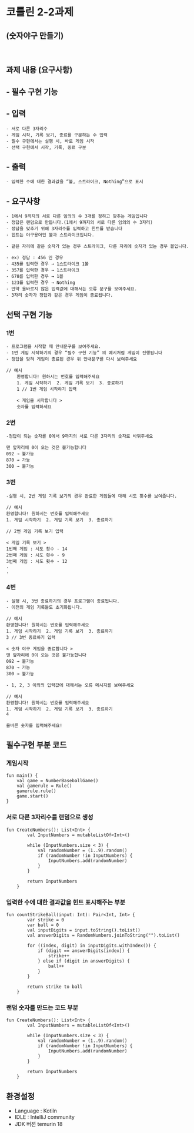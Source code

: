 # 코틀린 2-2과제

## (숫자야구 만들기)

<br>

## 과제 내용 (요구사항)

## - 필수 구현 기능

## - 입력

    - 서로 다른 3자리수
    - 게임 시작, 기록 보기, 종료를 구분하는 수 입력
    - 필수 구현에서는 실행 시, 바로 게임 시작
    - 선택 구현에서 시작, 기록, 종료 구분

## - 출력

    - 입력한 수에 대한 결과값을 “볼, 스트라이크, Nothing”으로 표시

## - 요구사항

    - 1에서 9까지의 서로 다른 임의의 수 3개를 정하고 맞추는 게임입니다
    - 정답은 랜덤으로 만듭니다.(1에서 9까지의 서로 다른 임의의 수 3자리)
    - 정답을 맞추기 위해 3자리수를 입력하고 힌트를 받습니다
    - 힌트는 야구용어인 볼과 스트라이크입니다.

    - 같은 자리에 같은 숫자가 있는 경우 스트라이크, 다른 자리에 숫자가 있는 경우 볼입니다.
    
    - ex) 정답 : 456 인 경우
    - 435를 입력한 경우 → 1스트라이크 1볼
    - 357를 입력한 경우 → 1스트라이크
    - 678를 입력한 경우 → 1볼
    - 123를 입력한 경우 → Nothing
    - 만약 올바르지 않은 입력값에 대해서는 오류 문구를 보여주세요.
    - 3자리 숫자가 정답과 같은 경우 게임이 종료됩니다.   

## 선택 구현 기능

### 1번

    - 프로그램을 시작할 때 안내문구를 보여주세요.
    - 1번 게임 시작하기의 경우 “필수 구현 기능” 의 예시처럼 게임이 진행됩니다
    - 정답을 맞혀 게임이 종료된 경우 위 안내문구를 다시 보여주세요
       
    // 예시
        환영합니다! 원하시는 번호를 입력해주세요
        1. 게임 시작하기  2. 게임 기록 보기  3. 종료하기
        1 // 1번 게임 시작하기 입력

        < 게임을 시작합니다 >
        숫자를 입력하세요

### 2번

    -정답이 되는 숫자를 0에서 9까지의 서로 다른 3자리의 숫자로 바꿔주세요
    
    맨 앞자리에 0이 오는 것은 불가능합니다
    092 → 불가능
    870 → 가능
    300 → 불가능

### 3번

    -실행 시, 2번 게임 기록 보기의 경우 완료한 게임들에 대해 시도 횟수를 보여줍니다.
    
    // 예시
    환영합니다! 원하시는 번호를 입력해주세요
    1. 게임 시작하기  2. 게임 기록 보기  3. 종료하기
    
    // 2번 게임 기록 보기 입력

    < 게임 기록 보기 >
    1번째 게임 : 시도 횟수 - 14
    2번째 게임 : 시도 횟수 - 9
    3번째 게임 : 시도 횟수 - 12
    .
    .

### 4번

    - 실행 시, 3번 종료하기의 경우 프로그램이 종료됩니다.
    - 이전의 게임 기록들도 초기화됩니다.
    
    // 예시
    환영합니다! 원하시는 번호를 입력해주세요
    1. 게임 시작하기  2. 게임 기록 보기  3. 종료하기
    3 // 3번 종료하기 입력

    < 숫자 야구 게임을 종료합니다 >
    맨 앞자리에 0이 오는 것은 불가능합니다
    092 → 불가능
    870 → 가능
    300 → 불가능

    - 1, 2, 3 이외의 입력값에 대해서는 오류 메시지를 보여주세요
    
    // 예시
    환영합니다! 원하시는 번호를 입력해주세요
    1. 게임 시작하기  2. 게임 기록 보기  3. 종료하기
    4

    올바른 숫자를 입력해주세요!

>

## 필수구현 부분 코드

### 게임시작

```
fun main() {
    val game = NumberBaseballGame()
    val gamerule = Rule()
    gamerule.rule()
    game.start()
}
```

### 서로 다른  3자리수를 랜덤으로 생성

```
fun CreateNumbers(): List<Int> {
        val InputNumbers = mutableListOf<Int>()

        while (InputNumbers.size < 3) {
            val randomNumber = (1..9).random()
            if (randomNumber !in InputNumbers) {
                InputNumbers.add(randomNumber)
            }
        }

        return InputNumbers
    }
```

### 입력한 수에 대한 결과값을 힌트 표시해주는 부분

```
fun countStrikeBall(input: Int): Pair<Int, Int> {
        var strike = 0
        var ball = 0
        val inputDigits = input.toString().toList()
        val answerDigits = RandomNumbers.joinToString("").toList()

        for ((index, digit) in inputDigits.withIndex()) {
            if (digit == answerDigits[index]) {
                strike++
            } else if (digit in answerDigits) {
                ball++
            }
        }

        return strike to ball
    }
```
### 랜덤 숫자를 만드는 코드 부분
```
fun CreateNumbers(): List<Int> {
        val InputNumbers = mutableListOf<Int>()

        while (InputNumbers.size < 3) {
            val randomNumber = (1..9).random()
            if (randomNumber !in InputNumbers) {
                InputNumbers.add(randomNumber)
            }
        }

        return InputNumbers
    }
```

## 환경설정

+ Language : Kotiln
+ IDLE : IntelliJ community
+ JDK 버젼 temurin 18
